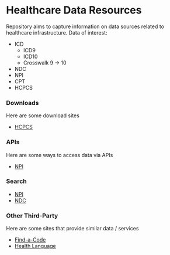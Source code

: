 # Healthcare Data Resources
Repository aims to capture information on data sources related to healthcare infrastructure.
Data of interest:
- ICD
  - ICD9
  - ICD10
  - Crosswalk 9 -> 10
- NDC
- NPI
- CPT
- HCPCS


### Downloads
Here are some download sites
- [HCPCS](https://www.cms.gov/Medicare/Coding/HCPCSReleaseCodeSets/Alpha-Numeric-HCPCS-Items/2016-Alpha-Numeric-HCPCS-File.html)

### APIs
Here are some ways to access data via APIs
  
- [NPI](https://npiregistry.cms.hhs.gov/registry/help-api)
  
### Search
- [NPI](https://npiregistry.cms.hhs.gov/)
- [NDC](http://www.hipaaspace.com/medical_billing/coding/national_drug_code/ndc_number_lookup.aspx)

### Other Third-Party
Here are some sites that provide similar data / services
- [Find-a-Code](https://www.findacode.com/)
- [Health Language](http://www.healthlanguage.com/enterprise-terminology-platform-overview/capabilities/#language-engine)
